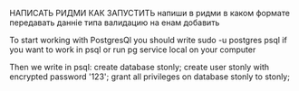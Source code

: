 НАПИСАТЬ РИДМИ КАК ЗАПУСТИТЬ
напиши в ридми в каком формате передавать данніе типа валидацию на енам добавить

To start working with PostgresQl you should write sudo -u postgres psql if you want to work in psql or run pg service
local on your computer

Then we write in psql:
create database stonly;
create user stonly with encrypted password '123';
grant all privileges on database stonly to stonly;